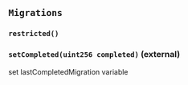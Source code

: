 ## `Migrations`





### `restricted()`






### `setCompleted(uint256 completed)` (external)

set lastCompletedMigration variable





